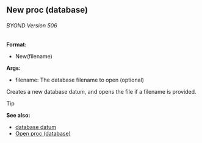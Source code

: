 ## New proc (database) 
###### BYOND Version 506

**Format:**
+   New(filename)
<!-- -->
**Args:**
+   filename: The database filename to open (optional)

Creates a new database datum, and opens the file if a filename
is provided.

> [!TIP] 
> **See also:**
> +   [database datum](/ref/database.md) 
> +   [Open proc (database)](/ref/database/proc/Open.md) <!-- -->